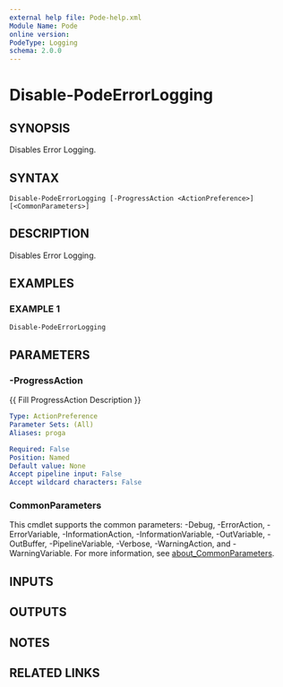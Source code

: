 ```yaml
---
external help file: Pode-help.xml
Module Name: Pode
online version:
PodeType: Logging
schema: 2.0.0
---
```


# Disable-PodeErrorLogging

## SYNOPSIS
Disables Error Logging.

## SYNTAX

```
Disable-PodeErrorLogging [-ProgressAction <ActionPreference>] [<CommonParameters>]
```

## DESCRIPTION
Disables Error Logging.

## EXAMPLES

### EXAMPLE 1
```
Disable-PodeErrorLogging
```

## PARAMETERS

### -ProgressAction
{{ Fill ProgressAction Description }}

```yaml
Type: ActionPreference
Parameter Sets: (All)
Aliases: proga

Required: False
Position: Named
Default value: None
Accept pipeline input: False
Accept wildcard characters: False
```

### CommonParameters
This cmdlet supports the common parameters: -Debug, -ErrorAction, -ErrorVariable, -InformationAction, -InformationVariable, -OutVariable, -OutBuffer, -PipelineVariable, -Verbose, -WarningAction, and -WarningVariable. For more information, see [about_CommonParameters](http://go.microsoft.com/fwlink/?LinkID=113216).

## INPUTS

## OUTPUTS

## NOTES

## RELATED LINKS
